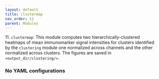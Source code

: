 ```yaml
---
layout: default
title: clustermap
nav_order: 11
parent: Modules
---
```


11\. `clustermap`: This module computes two hierarchically-clustered heatmaps of mean immunomarker signal intensities for clusters identified by the `clustering` module one normalized across channels and the other normalized across clusters. The figures are saved in `<output_dir/clustering/>`.

### No YAML configurations

